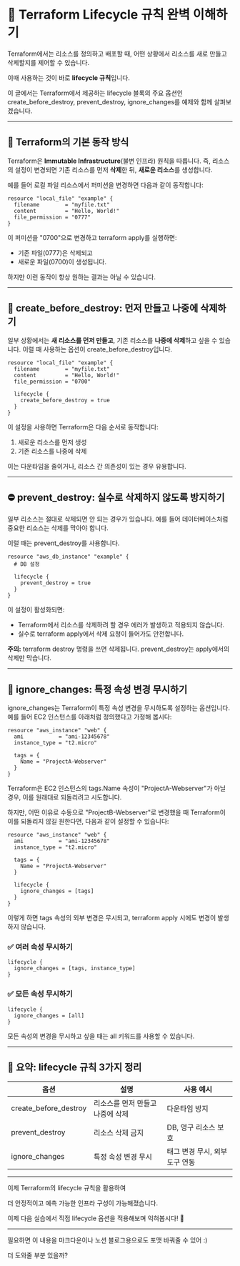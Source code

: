 

# 🔁 Terraform Lifecycle 규칙 완벽 이해하기

Terraform에서는 리소스를 정의하고 배포할 때, 어떤 상황에서 리소스를 새로 만들고 삭제할지를 제어할 수 있습니다.

이때 사용하는 것이 바로 **lifecycle 규칙**입니다.

이 글에서는 Terraform에서 제공하는 lifecycle 블록의 주요 옵션인 create_before_destroy, prevent_destroy, ignore_changes를 예제와 함께 살펴보겠습니다.

---

## **🧱 Terraform의 기본 동작 방식**

Terraform은 **Immutable Infrastructure**(불변 인프라) 원칙을 따릅니다.
즉, 리소스의 설정이 변경되면 기존 리소스를 먼저 **삭제**한 뒤, **새로운 리소스**를 생성합니다.

예를 들어 로컬 파일 리소스에서 퍼미션을 변경하면 다음과 같이 동작합니다:

```
resource "local_file" "example" {
  filename        = "myfile.txt"
  content         = "Hello, World!"
  file_permission = "0777"
}
```

이 퍼미션을 "0700"으로 변경하고 terraform apply를 실행하면:
- 기존 파일(0777)은 삭제되고
- 새로운 파일(0700)이 생성됩니다.

하지만 이런 동작이 항상 원하는 결과는 아닐 수 있습니다.

---

## **🔁 create_before_destroy: 먼저 만들고 나중에 삭제하기**

일부 상황에서는 **새 리소스를 먼저 만들고**, 기존 리소스를 **나중에 삭제**하고 싶을 수 있습니다.
이럴 때 사용하는 옵션이 create_before_destroy입니다.

```
resource "local_file" "example" {
  filename        = "myfile.txt"
  content         = "Hello, World!"
  file_permission = "0700"

  lifecycle {
    create_before_destroy = true
  }
}
```

이 설정을 사용하면 Terraform은 다음 순서로 동작합니다:
1. 새로운 리소스를 먼저 생성
2. 기존 리소스를 나중에 삭제


이는 다운타임을 줄이거나, 리소스 간 의존성이 있는 경우 유용합니다.

---

## **⛔ prevent_destroy: 실수로 삭제하지 않도록 방지하기**

일부 리소스는 절대로 삭제되면 안 되는 경우가 있습니다.
예를 들어 데이터베이스처럼 중요한 리소스는 삭제를 막아야 합니다.

이럴 때는 prevent_destroy를 사용합니다.

```
resource "aws_db_instance" "example" {
  # DB 설정

  lifecycle {
    prevent_destroy = true
  }
}
```

이 설정이 활성화되면:
- Terraform에서 리소스를 삭제하려 할 경우 에러가 발생하고 적용되지 않습니다.
- 실수로 terraform apply에서 삭제 요청이 들어가도 안전합니다.


**주의:** terraform destroy 명령을 쓰면 삭제됩니다.
prevent_destroy는 apply에서의 삭제만 막습니다.

---

## **🚫 ignore_changes: 특정 속성 변경 무시하기**

ignore_changes는 Terraform이 특정 속성 변경을 무시하도록 설정하는 옵션입니다.
예를 들어 EC2 인스턴스를 아래처럼 정의했다고 가정해 봅시다:

```
resource "aws_instance" "web" {
  ami           = "ami-12345678"
  instance_type = "t2.micro"

  tags = {
    Name = "ProjectA-Webserver"
  }
}
```

Terraform은 EC2 인스턴스의 tags.Name 속성이 "ProjectA-Webserver"가 아닐 경우,
이를 원래대로 되돌리려고 시도합니다.

하지만, 어떤 이유로 수동으로 "ProjectB-Webserver"로 변경했을 때
Terraform이 이를 되돌리지 않길 원한다면, 다음과 같이 설정할 수 있습니다:

```
resource "aws_instance" "web" {
  ami           = "ami-12345678"
  instance_type = "t2.micro"

  tags = {
    Name = "ProjectA-Webserver"
  }

  lifecycle {
    ignore_changes = [tags]
  }
}
```

이렇게 하면 tags 속성의 외부 변경은 무시되고, terraform apply 시에도 변경이 발생하지 않습니다.

  

### **✅ 여러 속성 무시하기**

```
lifecycle {
  ignore_changes = [tags, instance_type]
}
```

### **✅ 모든 속성 무시하기**

```
lifecycle {
  ignore_changes = [all]
}
```

모든 속성의 변경을 무시하고 싶을 때는 all 키워드를 사용할 수 있습니다.

---

## **🧾 요약: lifecycle 규칙 3가지 정리**

|**옵션**|**설명**|**사용 예시**|
|---|---|---|
|create_before_destroy|리소스를 먼저 만들고 나중에 삭제|다운타임 방지|
|prevent_destroy|리소스 삭제 금지|DB, 영구 리소스 보호|
|ignore_changes|특정 속성 변경 무시|태그 변경 무시, 외부 도구 연동|

  

---

이제 Terraform의 lifecycle 규칙을 활용하여

더 안정적이고 예측 가능한 인프라 구성이 가능해졌습니다.

  

이제 다음 실습에서 직접 lifecycle 옵션을 적용해보며 익혀봅시다! 🚀

---

필요하면 이 내용을 마크다운이나 노션 블로그용으로도 포맷 바꿔줄 수 있어 :)

더 도와줄 부분 있을까?
